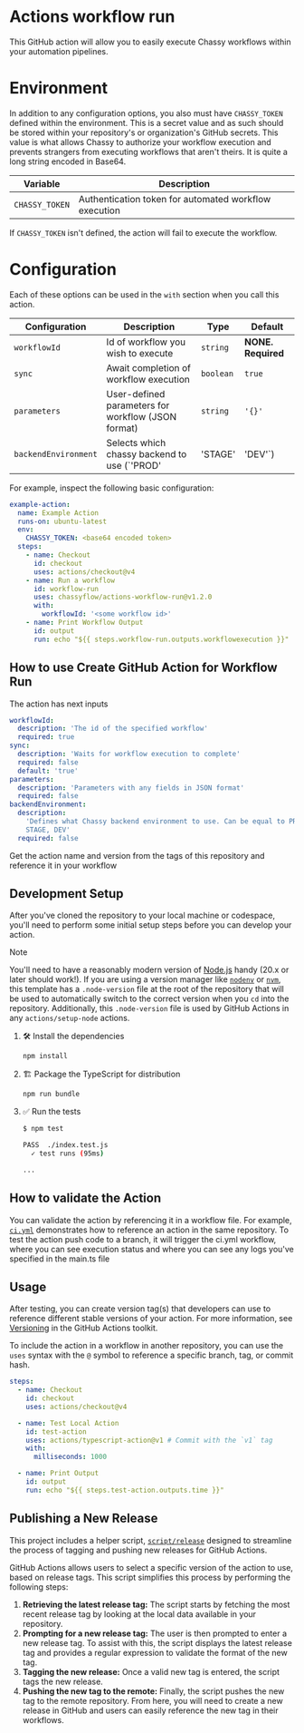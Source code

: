 # Actions workflow run

This GitHub action will allow you to easily execute Chassy workflows within
your automation pipelines.

# Environment

In addition to any configuration options, you also must have `CHASSY_TOKEN` defined within the environment.
This is a secret value and as such should be stored within your repository's or organization's GitHub secrets.
This value is what allows Chassy to authorize your workflow execution and prevents strangers from executing
workflows that aren't theirs. It is quite a long string encoded in Base64.

| Variable       | Description                                           |
| -------------- | ----------------------------------------------------- |
| `CHASSY_TOKEN` | Authentication token for automated workflow execution |

If `CHASSY_TOKEN` isn't defined, the action will fail to execute the workflow.

# Configuration

Each of these options can be used in the `with` section when you call this action.

| Configuration        | Description                                                      | Type           | Default            |
| -------------------- | ---------------------------------------------------------------- | -------------- | ------------------ |
| `workflowId`         | Id of workflow you wish to execute                               | `string`       | **NONE. Required** |
| `sync`               | Await completion of workflow execution                           | `boolean`      | `true`             |
| `parameters`         | User-defined parameters for workflow (JSON format)               | `string`       | `'{}'`             |
| `backendEnvironment` | Selects which chassy backend to use (`'PROD' | 'STAGE' | 'DEV'`) | `string union` | `'PROD'`           |


For example, inspect the following basic configuration:

```yml
example-action:
  name: Example Action
  runs-on: ubuntu-latest
  env:
    CHASSY_TOKEN: <base64 encoded token>
  steps:
    - name: Checkout
      id: checkout
      uses: actions/checkout@v4
    - name: Run a workflow
      id: workflow-run
      uses: chassyflow/actions-workflow-run@v1.2.0
      with:
        workflowId: '<some workflow id>'
    - name: Print Workflow Output
      id: output
      run: echo "${{ steps.workflow-run.outputs.workflowexecution }}"
```

## How to use Create GitHub Action for Workflow Run

The action has next inputs

```yaml
workflowId:
  description: 'The id of the specified workflow'
  required: true
sync:
  description: 'Waits for workflow execution to complete'
  required: false
  default: 'true'
parameters:
  description: 'Parameters with any fields in JSON format'
  required: false
backendEnvironment:
  description:
    'Defines what Chassy backend environment to use. Can be equal to PROD,
    STAGE, DEV'
  required: false
```

Get the action name and version from the tags of this repository and reference
it in your workflow

## Development Setup

After you've cloned the repository to your local machine or codespace, you'll
need to perform some initial setup steps before you can develop your action.

> [!NOTE]
>
> You'll need to have a reasonably modern version of
> [Node.js](https://nodejs.org) handy (20.x or later should work!). If you are
> using a version manager like [`nodenv`](https://github.com/nodenv/nodenv) or
> [`nvm`](https://github.com/nvm-sh/nvm), this template has a `.node-version`
> file at the root of the repository that will be used to automatically switch
> to the correct version when you `cd` into the repository. Additionally, this
> `.node-version` file is used by GitHub Actions in any `actions/setup-node`
> actions.

1. :hammer_and_wrench: Install the dependencies

   ```bash
   npm install
   ```

1. :building_construction: Package the TypeScript for distribution

   ```bash
   npm run bundle
   ```

1. :white_check_mark: Run the tests

   ```bash
   $ npm test

   PASS  ./index.test.js
     ✓ test runs (95ms)

   ...
   ```

## How to validate the Action

You can validate the action by referencing it in a workflow file. For example,
[`ci.yml`](./.github/workflows/ci.yml) demonstrates how to reference an action
in the same repository. To test the action push code to a branch, it will
trigger the ci.yml workflow, where you can see execution status and where you
can see any logs you've specified in the main.ts file

## Usage

After testing, you can create version tag(s) that developers can use to
reference different stable versions of your action. For more information, see
[Versioning](https://github.com/actions/toolkit/blob/master/docs/action-versioning.md)
in the GitHub Actions toolkit.

To include the action in a workflow in another repository, you can use the
`uses` syntax with the `@` symbol to reference a specific branch, tag, or commit
hash.

```yaml
steps:
  - name: Checkout
    id: checkout
    uses: actions/checkout@v4

  - name: Test Local Action
    id: test-action
    uses: actions/typescript-action@v1 # Commit with the `v1` tag
    with:
      milliseconds: 1000

  - name: Print Output
    id: output
    run: echo "${{ steps.test-action.outputs.time }}"
```

## Publishing a New Release

This project includes a helper script, [`script/release`](./script/release)
designed to streamline the process of tagging and pushing new releases for
GitHub Actions.

GitHub Actions allows users to select a specific version of the action to use,
based on release tags. This script simplifies this process by performing the
following steps:

1. **Retrieving the latest release tag:** The script starts by fetching the most
   recent release tag by looking at the local data available in your repository.
1. **Prompting for a new release tag:** The user is then prompted to enter a new
   release tag. To assist with this, the script displays the latest release tag
   and provides a regular expression to validate the format of the new tag.
1. **Tagging the new release:** Once a valid new tag is entered, the script tags
   the new release.
1. **Pushing the new tag to the remote:** Finally, the script pushes the new tag
   to the remote repository. From here, you will need to create a new release in
   GitHub and users can easily reference the new tag in their workflows.
